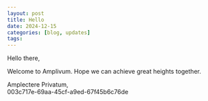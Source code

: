 ```yaml
---
layout: post
title: Hello
date: 2024-12-15
categories: [blog, updates]
tags:
---
```

Hello there,

Welcome to Amplivum. Hope we can achieve great heights together.

Amplectere Privatum,<br>
003c717e-69aa-45cf-a9ed-67f45b6c76de